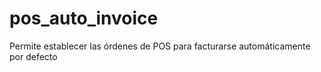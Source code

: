 # pos_auto_invoice
Permite establecer las órdenes de POS para facturarse automáticamente por defecto
